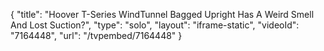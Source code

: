 {
    "title": "Hoover T-Series WindTunnel Bagged Upright Has A Weird Smell And Lost Suction?",
    "type": "solo",
    "layout": "iframe-static",
    "videoId": "7164448",
    "url": "\/tvpembed\/7164448"
}
